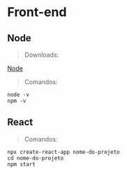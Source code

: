 # Front-end

## Node

> Downloads:

[Node](https://nodejs.org/en)

> Comandos:

```
node -v
npm -v
```

## React

> Comandos:

```
npx create-react-app nome-do-projeto
cd nome-do-projeto
npm start
```

<!--
npx create-react-app organo
cd organo
npm start
-->